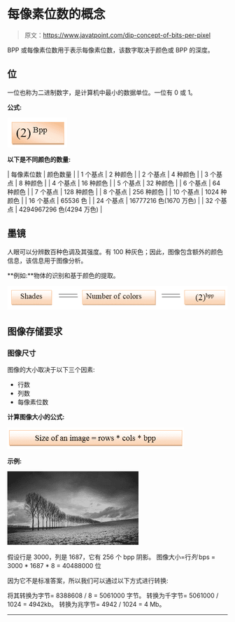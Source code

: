 # 每像素位数的概念

> 原文：<https://www.javatpoint.com/dip-concept-of-bits-per-pixel>

BPP 或每像素位数用于表示每像素位数，该数字取决于颜色或 BPP 的深度。

## 位

一位也称为二进制数字，是计算机中最小的数据单位。一位有 0 或 1。

**公式:**

![Concept of Bits Per Pixel](img/e39c16dc46d9dc824219fae967dc05fa.png)

**以下是不同颜色的数量:**

| 每像素位数 | 颜色数量 |
| 1 个基点 | 2 种颜色 |
| 2 个基点 | 4 种颜色 |
| 3 个基点 | 8 种颜色 |
| 4 个基点 | 16 种颜色 |
| 5 个基点 | 32 种颜色 |
| 6 个基点 | 64 种颜色 |
| 7 个基点 | 128 种颜色 |
| 8 个基点 | 256 种颜色 |
| 10 个基点 | 1024 种颜色 |
| 16 个基点 | 65536 色 |
| 24 个基点 | 16777216 色(1670 万色) |
| 32 个基点 | 4294967296 色(4294 万色) |

## 墨镜

人眼可以分辨数百种色调及其强度。有 100 种灰色；因此，图像包含额外的颜色信息，该信息用于图像分析。

**例如:**物体的识别和基于颜色的提取。

![Concept of Bits Per Pixel](img/d93b12427a3b90d02266d39ae03b31c2.png)

## 图像存储要求

### 图像尺寸

图像的大小取决于以下三个因素:

*   行数
*   列数
*   每像素位数

**计算图像大小的公式:**

![Concept of Bits Per Pixel](img/69c027236ff6754b4f73c3059c20de4f.png)

**示例:**

![Concept of Bits Per Pixel](img/1d63c59a4950a39b8e40f8c85b50a3a2.png)

假设行是 3000，列是 1687，它有 256 个 bpp 阴影。
图像大小=行*列* bps
= 3000 * 1687 * 8
= 40488000 位

因为它不是标准答案，所以我们可以通过以下方式进行转换:

将其转换为字节= 8388608 / 8 = 5061000 字节。
转换为千字节= 5061000 / 1024 = 4942kb。
转换为兆字节= 4942 / 1024 = 4 Mb。

* * *